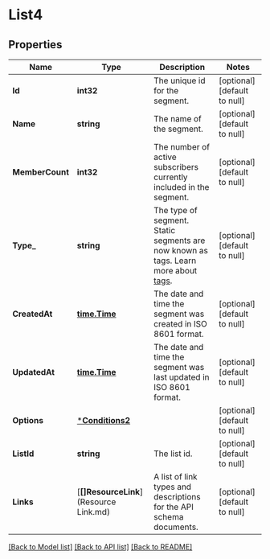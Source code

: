 # List4

## Properties
Name | Type | Description | Notes
------------ | ------------- | ------------- | -------------
**Id** | **int32** | The unique id for the segment. | [optional] [default to null]
**Name** | **string** | The name of the segment. | [optional] [default to null]
**MemberCount** | **int32** | The number of active subscribers currently included in the segment. | [optional] [default to null]
**Type_** | **string** | The type of segment. Static segments are now known as tags. Learn more about [tags](https://mailchimp.com/help/getting-started-tags?utm_source&#x3D;mc-api&amp;utm_medium&#x3D;docs&amp;utm_campaign&#x3D;apidocs). | [optional] [default to null]
**CreatedAt** | [**time.Time**](time.Time.md) | The date and time the segment was created in ISO 8601 format. | [optional] [default to null]
**UpdatedAt** | [**time.Time**](time.Time.md) | The date and time the segment was last updated in ISO 8601 format. | [optional] [default to null]
**Options** | [***Conditions2**](Conditions_2.md) |  | [optional] [default to null]
**ListId** | **string** | The list id. | [optional] [default to null]
**Links** | [**[]ResourceLink**](Resource Link.md) | A list of link types and descriptions for the API schema documents. | [optional] [default to null]

[[Back to Model list]](../README.md#documentation-for-models) [[Back to API list]](../README.md#documentation-for-api-endpoints) [[Back to README]](../README.md)

